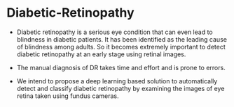 # Diabetic-Retinopathy

- Diabetic retinopathy is a serious eye condition that can even lead to blindness in diabetic patients. It has been identified as the leading cause of blindness among adults. So it becomes extremely important to detect diabetic retinopathy at an early stage using retinal images.

- The manual diagnosis of DR takes time and effort and is prone to errors.

- We intend to propose a deep learning based solution to automatically detect and classify diabetic retinopathy by examining the images of eye retina taken using fundus cameras.
